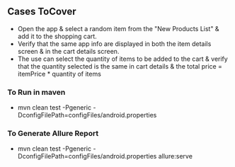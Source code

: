 ## Cases ToCover
- Open the app & select a random item from the "New Products List" & add it to the shopping cart.
- Verify that the same app info are displayed in both the item details screen & in the cart details screen.
- The use can select the quantity of items to be added to the cart & verify that the quantity selected is the same in cart details & the total price = itemPrice * quantity of items


### To Run in maven
- mvn clean test -Pgeneric -DconfigFilePath=configFiles/android.properties

### To Generate Allure Report
- mvn clean test -Pgeneric -DconfigFilePath=configFiles/android.properties allure:serve

